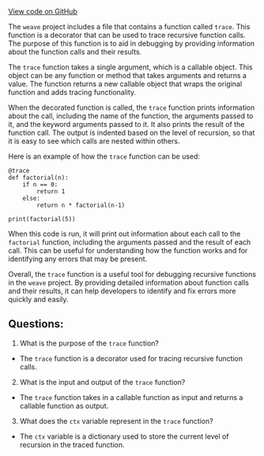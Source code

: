 [View code on GitHub](https://github.com/wandb/weave/weave/debug.py)

The `weave` project includes a file that contains a function called `trace`. This function is a decorator that can be used to trace recursive function calls. The purpose of this function is to aid in debugging by providing information about the function calls and their results.

The `trace` function takes a single argument, which is a callable object. This object can be any function or method that takes arguments and returns a value. The function returns a new callable object that wraps the original function and adds tracing functionality.

When the decorated function is called, the `trace` function prints information about the call, including the name of the function, the arguments passed to it, and the keyword arguments passed to it. It also prints the result of the function call. The output is indented based on the level of recursion, so that it is easy to see which calls are nested within others.

Here is an example of how the `trace` function can be used:

```
@trace
def factorial(n):
    if n == 0:
        return 1
    else:
        return n * factorial(n-1)

print(factorial(5))
```

When this code is run, it will print out information about each call to the `factorial` function, including the arguments passed and the result of each call. This can be useful for understanding how the function works and for identifying any errors that may be present.

Overall, the `trace` function is a useful tool for debugging recursive functions in the `weave` project. By providing detailed information about function calls and their results, it can help developers to identify and fix errors more quickly and easily.
## Questions: 
 1. What is the purpose of the `trace` function?
- The `trace` function is a decorator used for tracing recursive function calls.

2. What is the input and output of the `trace` function?
- The `trace` function takes in a callable function as input and returns a callable function as output.

3. What does the `ctx` variable represent in the `trace` function?
- The `ctx` variable is a dictionary used to store the current level of recursion in the traced function.
